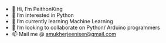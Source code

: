 - 👋 Hi, I’m PeithonKing
- 👀 I’m interested in Python
- 🌱 I’m currently learning Machine Learning
- 💞️ I’m looking to collaborate on Python/ Arduino programmers
- 📫 Mail me @ amukherjeeniser@gmail.com

